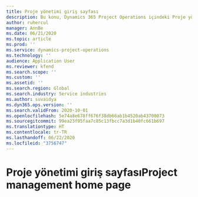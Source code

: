 ```yaml
---
title: Proje yönetimi giriş sayfası
description: Bu konu, Dynamics 365 Project Operations içindeki Proje yönetimi özellikleri hakkında bilgi sağlar.
author: ruhercul
manager: AnnBe
ms.date: 06/21/2020
ms.topic: article
ms.prod: ''
ms.service: dynamics-project-operations
ms.technology: ''
audience: Application User
ms.reviewer: kfend
ms.search.scope: ''
ms.custom: ''
ms.assetid: ''
ms.search.region: Global
ms.search.industry: Service industries
ms.author: suvaidya
ms.dyn365.ops.version: ''
ms.search.validFrom: 2020-10-01
ms.openlocfilehash: 5e74a8e678ff676f38db66ab1b4520ab43700073
ms.sourcegitcommit: 99ea23f95faa7c85c13fbcc7a3d1b40fc661b697
ms.translationtype: HT
ms.contentlocale: tr-TR
ms.lasthandoff: 06/22/2020
ms.locfileid: "3756747"
---
```

# <a name="project-management-home-page"></a><span data-ttu-id="4068b-103">Proje yönetimi giriş sayfası</span><span class="sxs-lookup"><span data-stu-id="4068b-103">Project management home page</span></span>
